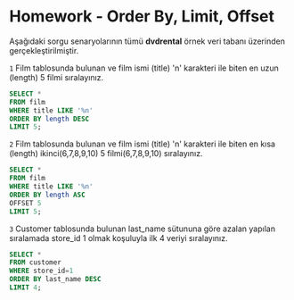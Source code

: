 # Homework - Order By, Limit, Offset

Aşağıdaki sorgu senaryolarının tümü **dvdrental** örnek veri tabanı üzerinden gerçekleştirilmiştir.

`1` Film tablosunda bulunan ve film ismi (title) 'n' karakteri ile biten en uzun (length) 5 filmi sıralayınız.
```sql
SELECT * 
FROM film 
WHERE title LIKE '%n' 
ORDER BY length DESC 
LIMIT 5;
```
`2` Film tablosunda bulunan ve film ismi (title) 'n' karakteri ile biten en kısa (length) ikinci(6,7,8,9,10) 5 filmi(6,7,8,9,10) sıralayınız.
```sql
SELECT * 
FROM film 
WHERE title LIKE '%n' 
ORDER BY length ASC 
OFFSET 5 
LIMIT 5;
```
`3` Customer tablosunda bulunan last_name sütununa göre azalan yapılan sıralamada store_id 1 olmak koşuluyla ilk 4 veriyi sıralayınız.
```sql
SELECT * 
FROM customer 
WHERE store_id=1 
ORDER BY last_name DESC 
LIMIT 4;
```